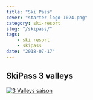 ```yaml
---
title: "Ski Pass"
cover: "starter-logo-1024.png"
category: ski-resort
slug: "/skipass/"
tags:
    - ski resort
    - skipass
date: "2018-07-17"
---
```


## SkiPass 3 valleys

[![3 Valleys saison](/dist/3vallees_saison2017.jpg)](/dist/3vallees_saison2017.jpg)
